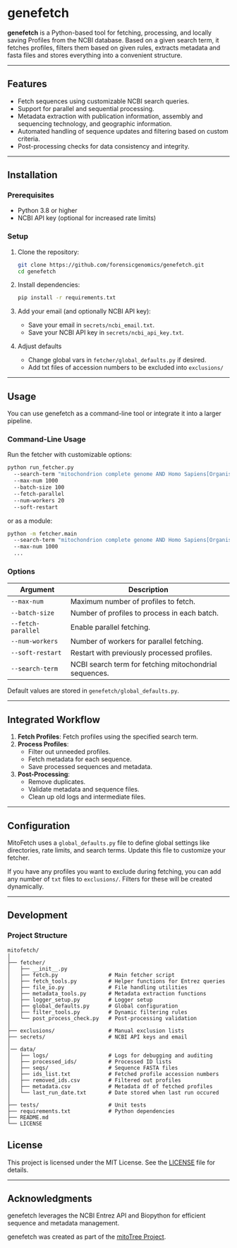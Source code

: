 
# genefetch

**genefetch** is a Python-based tool for fetching, processing, and locally saving Profiles from the NCBI database.
Based on a given search term, it fetches profiles, filters them based on given rules, extracts metadata and fasta files
and stores everything into a convenient structure.

---

## **Features**

- Fetch sequences using customizable NCBI search queries.
- Support for parallel and sequential processing.
- Metadata extraction with publication information, assembly and sequencing technology, and geographic information.
- Automated handling of sequence updates and filtering based on custom criteria.
- Post-processing checks for data consistency and integrity.

---

## **Installation**

### **Prerequisites**
- Python 3.8 or higher
- NCBI API key (optional for increased rate limits)

### **Setup**

1. Clone the repository:
   ```bash
   git clone https://github.com/forensicgenomics/genefetch.git
   cd genefetch
   ```

2. Install dependencies:
   ```bash
   pip install -r requirements.txt
   ```

3. Add your email (and optionally NCBI API key):
   - Save your email in `secrets/ncbi_email.txt`.
   - Save your NCBI API key in `secrets/ncbi_api_key.txt`.

4. Adjust defaults
   - Change global vars in `fetcher/global_defaults.py` if desired. 
   - Add txt files of accession numbers to be excluded into `exclusions/`
---

## **Usage**

You can use genefetch as a command-line tool or integrate it into a larger pipeline.

### **Command-Line Usage**
Run the fetcher with customizable options:

```bash
python run_fetcher.py
  --search-term "mitochondrion complete genome AND Homo Sapiens[Organism]"
  --max-num 1000
  --batch-size 100
  --fetch-parallel
  --num-workers 20
  --soft-restart
```

or as a module:   

```bash
python -m fetcher.main
  --search-term "mitochondrion complete genome AND Homo Sapiens[Organism]"
  --max-num 1000
  ...
```

### **Options**
| Argument         | Description                                                |
|------------------|------------------------------------------------------------|
| `--max-num`      | Maximum number of profiles to fetch.                      |
| `--batch-size`   | Number of profiles to process in each batch.              |
| `--fetch-parallel` | Enable parallel fetching.                               |
| `--num-workers`  | Number of workers for parallel fetching.                  |
| `--soft-restart` | Restart with previously processed profiles.               |
| `--search-term`  | NCBI search term for fetching mitochondrial sequences.    |

Default values are stored in `genefetch/global_defaults.py`.

---

## **Integrated Workflow**

1. **Fetch Profiles**: Fetch profiles using the specified search term.
2. **Process Profiles**:
   - Filter out unneeded profiles.
   - Fetch metadata for each sequence.
   - Save processed sequences and metadata.
3. **Post-Processing**:
   - Remove duplicates.
   - Validate metadata and sequence files.
   - Clean up old logs and intermediate files.

---

## **Configuration**

MitoFetch uses a `global_defaults.py` file to define global settings like directories, rate limits, and search terms.
Update this file to customize your fetcher.

If you have any profiles you want to exclude during fetching, you can add any number of `txt` files to `exclusions/`.
Filters for these will be created dynamically.

---

## **Development**

### **Project Structure**
```
mitofetch/
│
├── fetcher/
│   ├── __init__.py
│   ├── fetch.py                # Main fetcher script
│   ├── fetch_tools.py          # Helper functions for Entrez queries
│   ├── file_io.py              # File handling utilities
│   ├── metadata_tools.py       # Metadata extraction functions
│   ├── logger_setup.py         # Logger setup
│   ├── global_defaults.py      # Global configuration
│   ├── filter_tools.py         # Dynamic filtering rules
│   └── post_process_check.py   # Post-processing validation
│  
├── exclusions/                 # Manual exclusion lists
├── secrets/                    # NCBI API keys and email 
│ 
│── data/
│   ├── logs/                   # Logs for debugging and auditing
│   ├── processed_ids/          # Processed ID lists
│   ├── seqs/                   # Sequence FASTA files
│   ├── ids_list.txt            # Fetched profile accession numbers
│   ├── removed_ids.csv         # Filtered out profiles
│   ├── metadata.csv            # Metadata df of fetched profiles
│   └── last_run_date.txt       # Date stored when last run occured
│
├── tests/                      # Unit tests
├── requirements.txt            # Python dependencies
├── README.md                   
└── LICENSE                     
```


## **License**

This project is licensed under the MIT License. See the [LICENSE](./LICENSE) file for details.

---

## **Acknowledgments**

genefetch leverages the NCBI Entrez API and Biopython for efficient sequence and metadata management.

genefetch was created as part of the [mitoTree Project](https://genomics.gmi.tirol/projects/mitoTree/).
